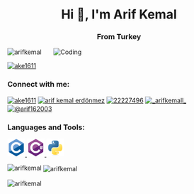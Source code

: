 <h1 align="center">Hi 👋, I'm Arif Kemal</h1>
<h3 align="center">From Turkey</h3>

<img align="right" alt="Coding" width="400" src= "https://i.pinimg.com/originals/c4/95/14/c495143c99f68bd9e5c161882216e9d7.gif">


<p align="left"> <img src="https://komarev.com/ghpvc/?username=arifkemal&label=Profile%20views&color=0e75b6&style=flat" alt="arifkemal" /> </p>

<p align="left"> <a href="https://twitter.com/ake1611" target="blank"><img src="https://img.shields.io/twitter/follow/ake1611?logo=twitter&style=for-the-badge" alt="ake1611" /></a> </p>

<h3 align="left">Connect with me:</h3>
<p align="left">
<a href="https://twitter.com/ake1611" target="blank"><img align="center" src="https://raw.githubusercontent.com/rahuldkjain/github-profile-readme-generator/master/src/images/icons/Social/twitter.svg" alt="ake1611" height="30" width="40" /></a>    
<a href="https://www.linkedin.com/in/arif-kemal-erdönmez-8b3055220/" target="blank"><img align="center" src="https://raw.githubusercontent.com/rahuldkjain/github-profile-readme-generator/master/src/images/icons/Social/linked-in-alt.svg" alt="arif kemal erdönmez" height="30" width="40" /></a>
<a href="https://stackoverflow.com/users/22227496" target="blank"><img align="center" src="https://raw.githubusercontent.com/rahuldkjain/github-profile-readme-generator/master/src/images/icons/Social/stack-overflow.svg" alt="22227496" height="30" width="40" /></a>
<a href="https://instagram.com/_arifkemall_" target="blank"><img align="center" src="https://raw.githubusercontent.com/rahuldkjain/github-profile-readme-generator/master/src/images/icons/Social/instagram.svg" alt="_arifkemall_" height="30" width="40" /></a>
<a href="https://www.hackerrank.com/arif162003" target="blank"><img align="center" src="https://raw.githubusercontent.com/rahuldkjain/github-profile-readme-generator/master/src/images/icons/Social/hackerrank.svg" alt="@arif162003" height="30" width="40" /></a>
</p>

<h3 align="left">Languages and Tools:</h3>
<p align="left"> <a href="https://www.cprogramming.com/" target="_blank" rel="noreferrer"> <img src="https://raw.githubusercontent.com/devicons/devicon/master/icons/c/c-original.svg" alt="c" width="40" height="40"/> </a> <a href="https://www.w3schools.com/cs/" target="_blank" rel="noreferrer"> <img src="https://raw.githubusercontent.com/devicons/devicon/master/icons/csharp/csharp-original.svg" alt="csharp" width="40" height="40"/> </a> <a href="https://www.java.com" target="_blank" rel="noreferrer">  </a> <a href="https://www.python.org" target="_blank" rel="noreferrer"> <img src="https://raw.githubusercontent.com/devicons/devicon/master/icons/python/python-original.svg" alt="python" width="40" height="40"/> </a> </p>



<p><img align="left" src="https://github-readme-stats.vercel.app/api/top-langs?username=arifkemal&show_icons=true&locale=en&layout=compact" alt="arifkemal" /></p>

<p>&nbsp;<img align="center" src="https://github-readme-stats.vercel.app/api?username=arifkemal&show_icons=true&locale=en" alt="arifkemal" /></p>

<p><img align="center" src="https://github-readme-streak-stats.herokuapp.com/?user=arifkemal&" alt="arifkemal" /></p>


